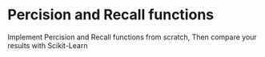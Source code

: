 # Percision and Recall functions

Implement Percision and Recall functions from scratch, Then compare your results with Scikit-Learn
